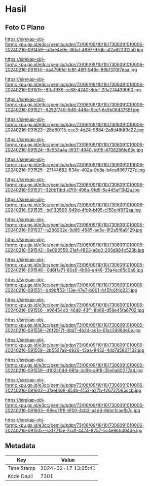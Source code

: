 # Hasil

## Foto C Plano

https://sirekap-obj-formc.kpu.go.id/e3cc/pemilu/pdpr/73/06/09/10/10/7306091010006-20240216-091459--a3ae4e9e-36bd-4897-97db-af2a622312a0.jpg

https://sirekap-obj-formc.kpu.go.id/e3cc/pemilu/pdpr/73/06/09/10/10/7306091010006-20240216-091514--da4796fd-fc8f-46ff-846e-89b1370f7eaa.jpg

https://sirekap-obj-formc.kpu.go.id/e3cc/pemilu/pdpr/73/06/09/10/10/7306091010006-20240216-091515--8ffa1936-ec88-4240-8dcf-20a274439060.jpg

https://sirekap-obj-formc.kpu.go.id/e3cc/pemilu/pdpr/73/06/09/10/10/7306091010006-20240216-091521--6252f749-fbf6-446e-9ccf-6c5b06d3759f.jpg

https://sirekap-obj-formc.kpu.go.id/e3cc/pemilu/pdpr/73/06/09/10/10/7306091010006-20240216-091523--28d60115-cec3-4d24-9684-2a6d48df9e22.jpg

https://sirekap-obj-formc.kpu.go.id/e3cc/pemilu/pdpr/73/06/09/10/10/7306091010006-20240216-091524--9c553a4a-9f37-4940-b915-4708266fe65c.jpg

https://sirekap-obj-formc.kpu.go.id/e3cc/pemilu/pdpr/73/06/09/10/10/7306091010006-20240216-091525--27144682-634e-402a-9b8a-b4ca8067727c.jpg

https://sirekap-obj-formc.kpu.go.id/e3cc/pemilu/pdpr/73/06/09/10/10/7306091010006-20240216-091531--320b11bd-d7f0-496a-9fd9-6e445ef19d2a.jpg

https://sirekap-obj-formc.kpu.go.id/e3cc/pemilu/pdpr/73/06/09/10/10/7306091010006-20240216-091535--bd133568-949d-4fc9-bf95-c158c4f970aa.jpg

https://sirekap-obj-formc.kpu.go.id/e3cc/pemilu/pdpr/73/06/09/10/10/7306091010006-20240216-091537--a266202e-9d85-4585-ae5e-9f2a5f8a9129.jpg

https://sirekap-obj-formc.kpu.go.id/e3cc/pemilu/pdpr/73/06/09/10/10/7306091010006-20240216-091542--9e090558-21af-4823-a8c0-206d984c523b.jpg

https://sirekap-obj-formc.kpu.go.id/e3cc/pemilu/pdpr/73/06/09/10/10/7306091010006-20240216-091548--0d6f1a71-80a5-4b68-a448-35a4ec85c0a6.jpg

https://sirekap-obj-formc.kpu.go.id/e3cc/pemilu/pdpr/73/06/09/10/10/7306091010006-20240216-091551--b49bff53-113e-47e7-b001-445fc6f4d221.jpg

https://sirekap-obj-formc.kpu.go.id/e3cc/pemilu/pdpr/73/06/09/10/10/7306091010006-20240216-091556--b96454d0-46d8-43f1-8b69-d58e45fa6702.jpg

https://sirekap-obj-formc.kpu.go.id/e3cc/pemilu/pdpr/73/06/09/10/10/7306091010006-20240216-091558--26f2917f-ddd7-4b2d-ad1a-61ac2608de0e.jpg

https://sirekap-obj-formc.kpu.go.id/e3cc/pemilu/pdpr/73/06/09/10/10/7306091010006-20240216-091559--2b5527a8-d926-42aa-8432-4dd7d5807132.jpg

https://sirekap-obj-formc.kpu.go.id/e3cc/pemilu/pdpr/73/06/09/10/10/7306091010006-20240216-091559--d102c04d-98fa-4d9b-a8f8-35e0a80277a4.jpg

https://sirekap-obj-formc.kpu.go.id/e3cc/pemilu/pdpr/73/06/09/10/10/7306091010006-20240216-091602--3faef468-854b-4152-a27b-f26737065ccb.jpg

https://sirekap-obj-formc.kpu.go.id/e3cc/pemilu/pdpr/73/06/09/10/10/7306091010006-20240216-091603--99ec7ff8-6f00-4cb3-a4dd-6bbc1caefb7c.jpg

https://sirekap-obj-formc.kpu.go.id/e3cc/pemilu/pdpr/73/06/09/10/10/7306091010006-20240216-091505--c3f7715e-2cdf-4474-8257-5c4e86b404de.jpg


## Metadata

| Key        | Value               |
| ---------- | ------------------- |
| Time Stamp | 2024-02-17 13:05:41 |
| Kode Dapil | 7301                |



